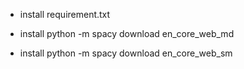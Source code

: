 - install requirement.txt 

- install python -m spacy download en_core_web_md

- install python -m spacy download en_core_web_sm



